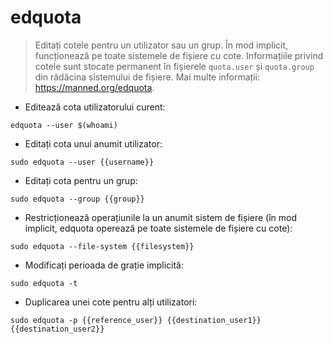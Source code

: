 # edquota

> Editați cotele pentru un utilizator sau un grup. În mod implicit, funcționează pe toate sistemele de fișiere cu cote.
> Informațiile privind cotele sunt stocate permanent în fișierele `quota.user` și `quota.group` din rădăcina sistemului de fișiere.
> Mai multe informații: <https://manned.org/edquota>.

- Editează cota utilizatorului curent:

`edquota --user $(whoami)`

- Editați cota unui anumit utilizator:

`sudo edquota --user {{username}}`

- Editați cota pentru un grup:

`sudo edquota --group {{group}}`

- Restricționează operațiunile la un anumit sistem de fișiere (în mod implicit, edquota operează pe toate sistemele de fișiere cu cote):

`sudo edquota --file-system {{filesystem}}`

- Modificați perioada de grație implicită:

`sudo edquota -t`

- Duplicarea unei cote pentru alți utilizatori:

`sudo edquota -p {{reference_user}} {{destination_user1}} {{destination_user2}}`
